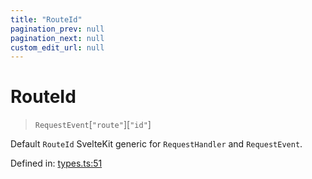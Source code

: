 ```yaml
---
title: "RouteId"
pagination_prev: null
pagination_next: null
custom_edit_url: null
---
```


# RouteId

> `RequestEvent`[`"route"`][`"id"`]

Default `RouteId` SvelteKit generic for `RequestHandler` and `RequestEvent`.

Defined in:  [types.ts:51](https://github.com/bevm0/trpc-svelte-toolbox/blob/1f94003/packages/trpc-sveltekit/src/types.ts#L51)
